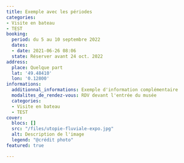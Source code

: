 ```yaml
---
title: Exemple avec les périodes
categories:
- Visite en bateau
- TEST
booking:
  period: du 5 au 10 septembre 2022
  dates:
  - date: 2021-06-26 08:06
  state: Réserver avant 24 oct. 2022
address:
  place: Quelque part
  lat: '49.48410'
  lon: '0.12800'
informations:
  additionnal_informations: Exemple d'information complémentaire
  modalites_de_rendez-vous: RDV devant l'entrée du musée
  categories:
  - Visite en bateau
  - TEST
cover:
  blocs: []
  src: "/files/utopie-fluviale-expo.jpg"
  alt: Description de l'image
  legend: "@crédit photo"
featured: true

---
```

